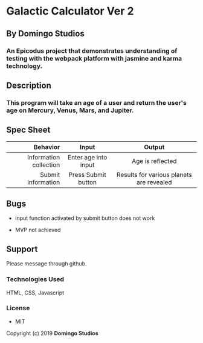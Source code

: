 # Galactic Calculator Ver 2
## By Domingo Studios
### An Epicodus project that demonstrates understanding of testing with the webpack platform with jasmine and karma technology.  

## Description

### This program will take an age of a user and return the user's age on Mercury, Venus, Mars, and Jupiter.

## Spec Sheet

| Behavior | Input | Output |
|--:|:--:|:--:|
|Information collection| Enter age into input| Age is reflected|
|Submit information| Press Submit button| Results for various planets are revealed|


## Bugs

* input function activated by submit button does not work

* MVP not achieved

## Support

Please message through github.

### Technologies Used

HTML, CSS, Javascript

### License

* MIT

Copyright (c) 2019 **Domingo Studios**
